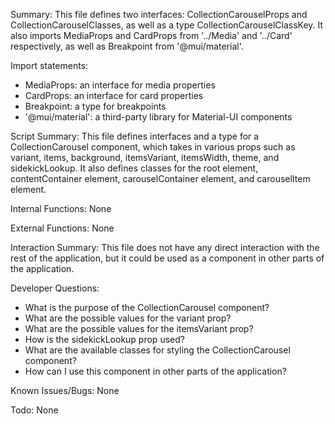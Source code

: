 Summary:
This file defines two interfaces: CollectionCarouselProps and CollectionCarouselClasses, as well as a type CollectionCarouselClassKey. It also imports MediaProps and CardProps from '../Media' and '../Card' respectively, as well as Breakpoint from '@mui/material'.

Import statements:
- MediaProps: an interface for media properties
- CardProps: an interface for card properties
- Breakpoint: a type for breakpoints
- '@mui/material': a third-party library for Material-UI components

Script Summary:
This file defines interfaces and a type for a CollectionCarousel component, which takes in various props such as variant, items, background, itemsVariant, itemsWidth, theme, and sidekickLookup. It also defines classes for the root element, contentContainer element, carouselContainer element, and carouselItem element.

Internal Functions:
None

External Functions:
None

Interaction Summary:
This file does not have any direct interaction with the rest of the application, but it could be used as a component in other parts of the application.

Developer Questions:
- What is the purpose of the CollectionCarousel component?
- What are the possible values for the variant prop?
- What are the possible values for the itemsVariant prop?
- How is the sidekickLookup prop used?
- What are the available classes for styling the CollectionCarousel component? 
- How can I use this component in other parts of the application? 

Known Issues/Bugs:
None

Todo:
None